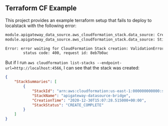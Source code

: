 Terraform CF Example
------

This project provides an example terraform setup that fails to deploy to localstack
with the following error:

```bash
module.apigateway_data_source.aws_cloudformation_stack.data_source: Creating...
module.apigateway_data_source.aws_cloudformation_stack.data_source: Still creating... [10s elapsed]

Error: error waiting for CloudFormation Stack creation: ValidationError: Stack with id arn:aws:cloudformation:us-east-1:000000000000:stack/apigateway-datasource-bridge/1ca27c03 does not exist
        status code: 400, request id: 8eb7b0ac
```

But if I run `aws cloudformation list-stacks --endpoint-url=http://localhost:4566`,
I can see that the stack was created:

```json
{
    "StackSummaries": [
        {
            "StackId": "arn:aws:cloudformation:us-east-1:000000000000:stack/apigateway-datasource-bridge/1ca27c03",
            "StackName": "apigateway-datasource-bridge",
            "CreationTime": "2020-12-30T15:07:28.515000+00:00",
            "StackStatus": "CREATE_COMPLETE"
        }
    ]
}
```